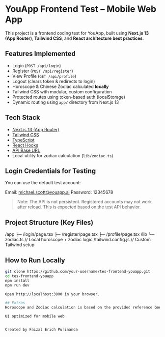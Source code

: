 # YouApp Frontend Test – Mobile Web App

This project is a frontend coding test for YouApp, built using **Next.js 13 (App Router)**, **Tailwind CSS**, and **React architecture best practices**.

## Features Implemented

- Login (`POST /api/login`)
- Register (`POST /api/register`)
- View Profile (`GET /api/profile`)
- Logout (clears token & redirects to login)
- Horoscope & Chinese Zodiac calculated **locally**
- Tailwind CSS with modular, custom configuration
- Protected routes using token-based auth (localStorage)
- Dynamic routing using `app/` directory from Next.js 13

## Tech Stack

- [Next.js 13 (App Router)](https://nextjs.org/docs/app)
- [Tailwind CSS](https://tailwindcss.com/)
- [TypeScript](https://www.typescriptlang.org/)
- [React Hooks](https://react.dev/)
- [API Base URL](http://techtest.youapp.ai/)
- Local utility for zodiac calculation (`lib/zodiac.ts`)

## Login Credentials for Testing

You can use the default test account:

Email: michael.scott@youapp.ai
Password: 12345678


> Note: The API is not persistent. Registered accounts may not work after reload. This is expected based on the test API behavior.

## Project Structure (Key Files)

/app
├─ /login/page.tsx
├─ /register/page.tsx
├─ /profile/page.tsx
/lib
└─ zodiac.ts // Local horoscope + zodiac logic
/tailwind.config.js // Custom Tailwind setup


## How to Run Locally

```bash
git clone https://github.com/your-username/tes-frontend-youapp.git
cd tes-frontend-youapp
npm install
npm run dev

Open http://localhost:3000 in your browser.

## Extras
Horoscope and Zodiac calculation is based on the provided reference Google Spreadsheet

UI optimized for mobile web


Created by Faizal Erich Purinanda
